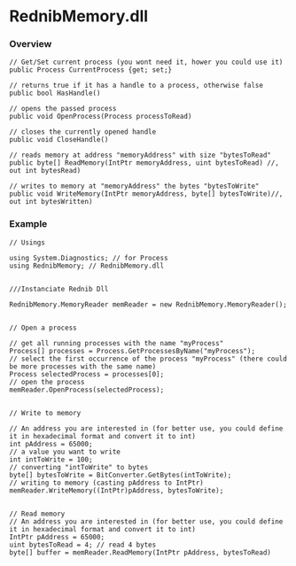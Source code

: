 # RednibMemory.dll

### Overview
    // Get/Set current process (you wont need it, hower you could use it)
    public Process CurrentProcess {get; set;}
    
    // returns true if it has a handle to a process, otherwise false
    public bool HasHandle()
    
    // opens the passed process
    public void OpenProcess(Process processToRead)
    
    // closes the currently opened handle
    public void CloseHandle()
    
    // reads memory at address "memoryAddress" with size "bytesToRead"
    public byte[] ReadMemory(IntPtr memoryAddress, uint bytesToRead) //, out int bytesRead)
    
    // writes to memory at "memoryAddress" the bytes "bytesToWrite"
    public void WriteMemory(IntPtr memoryAddress, byte[] bytesToWrite)//, out int bytesWritten)



### Example
    // Usings
    
    using System.Diagnostics; // for Process
    using RednibMemory; // RednibMemory.dll


    ///Instanciate Rednib Dll
    
    RednibMemory.MemoryReader memReader = new RednibMemory.MemoryReader();
    
    
    // Open a process
    
    // get all running processes with the name "myProcess"
    Process[] processes = Process.GetProcessesByName("myProcess");
    // select the first occurrence of the process "myProcess" (there could be more processes with the same name)
    Process selectedProcess = processes[0];
    // open the process
    memReader.OpenProcess(selectedProcess);


    // Write to memory
    
    // An address you are interested in (for better use, you could define it in hexadecimal format and convert it to int)
    int pAddress = 65000;
    // a value you want to write
    int intToWrite = 100;
    // converting "intToWrite" to bytes
    byte[] bytesToWrite = BitConverter.GetBytes(intToWrite);
    // writing to memory (casting pAddress to IntPtr)
    memReader.WriteMemory((IntPtr)pAddress, bytesToWrite);


    // Read memory
    // An address you are interested in (for better use, you could define it in hexadecimal format and convert it to int)
    IntPtr pAddress = 65000;
    uint bytesToRead = 4; // read 4 bytes
    byte[] buffer = memReader.ReadMemory(IntPtr pAddress, bytesToRead)
